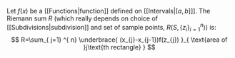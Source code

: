 Let $f(x)$ be a [[Functions|function]] defined on [[Intervals|$[a,b]$]]. The Riemann sum $R$ (which really depends on choice of [[Subdivisions|subdivision]] and set of sample points, $R(S,\{ z_{i} \}_{i=1}^n)$) is:
$$
R=\sum_{ j=1} ^{ n}  \underbrace{ (x_{j}-x_{j-1})f(z_{j}) }_{ \text{area of }j\text{th rectangle} }
$$
